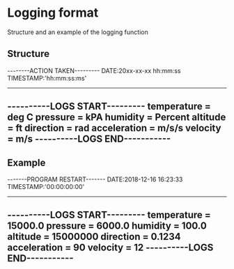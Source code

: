 # Logging format
Structure and an example of the logging function
## Structure

  --------ACTION TAKEN---------
  DATE:20xx-xx-xx hh:mm:ss
  TIMESTAMP:'hh:mm:ss:ms'
  *****************************
  ----------LOGS START---------
  temperature = deg C
  pressure = kPA
  humidity = Percent
  altitude = ft
  direction = rad
  acceleration = m/s/s
  velocity = m/s
  ----------LOGS END-----------
  -----------------------------

## Example
  -------PROGRAM RESTART-------
  DATE:2018-12-16 16:23:33
  TIMESTAMP:'00:00:00:00'
  *****************************
  ----------LOGS START---------
  temperature = 15000.0
  pressure = 6000.0
  humidity = 100.0
  altitude = 15000000
  direction = 0.1234
  acceleration = 90
  velocity = 12
  ----------LOGS END-----------
  -----------------------------
